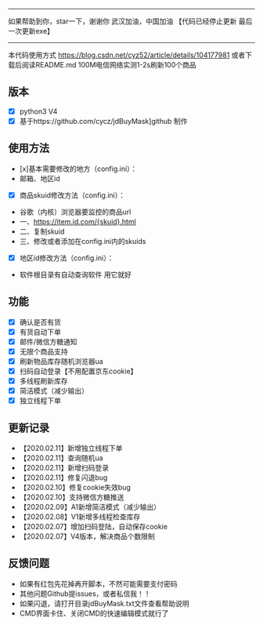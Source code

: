 ****
如果帮助到你，star一下，谢谢你
武汉加油，中国加油
【代码已经停止更新 最后一次更新exe】
****
本代码使用方式 https://blog.csdn.net/cyz52/article/details/104177981 或者下载后阅读README.md
100M电信网络实测1-2s刷新100个商品
## 版本
- [x] python3 V4
- [x] 基于https://github.com/cycz/jdBuyMask]github 制作

## 使用方法
- [x]基本需要修改的地方（config.ini）：
-  邮箱、地区id

- [x] 商品skuid修改方法（config.ini）：
-  谷歌（内核）浏览器要监控的商品url
-  一、https://item.id.com/{skuid}.html
-  二、复制skuid
-  三、修改或者添加在config.ini内的skuids

- [x] 地区id修改方法（config.ini）：
- 软件根目录有自动查询软件 用它就好

## 功能
- [x] 确认是否有货
- [x] 有货自动下单
- [x] 邮件/微信方糖通知
- [x] 无限个商品支持
- [x] 刷新物品库存随机浏览器ua
- [x] 扫码自动登录【不用配置京东cookie】
- [x] 多线程刷新库存
- [x] 简洁模式（减少输出）
- [x] 独立线程下单

## 更新记录
- 【2020.02.11】新增独立线程下单
- 【2020.02.11】查询随机ua
- 【2020.02.11】新增扫码登录
- 【2020.02.11】修复闪退bug
- 【2020.02.10】修复cookie失效bug
- 【2020.02.10】支持微信方糖推送
- 【2020.02.09】A1新增简洁模式（减少输出）
- 【2020.02.08】V1新增多线程检查库存
- 【2020.02.07】增加扫码登陆，自动保存cookie
- 【2020.02.07】V4版本，解决商品个数限制

## 反馈问题

- 如果有红包先花掉再开脚本，不然可能需要支付密码
- 其他问题Github提issues，或者私信我！！
- 如果闪退，请打开目录jdBuyMask.txt文件查看帮助说明
- CMD界面卡住、关闭CMD的快速编辑模式就行了
